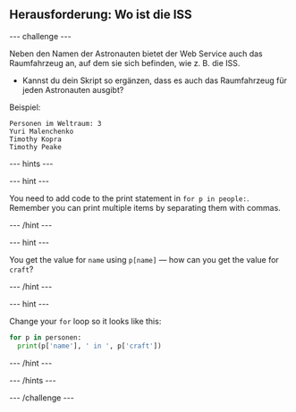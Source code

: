 ## Herausforderung: Wo ist die ISS

\--- challenge \---

Neben den Namen der Astronauten bietet der Web Service auch das Raumfahrzeug an, auf dem sie sich befinden, wie z. B. die ISS.

+ Kannst du dein Skript so ergänzen, dass es auch das Raumfahrzeug für jeden Astronauten ausgibt? 

Beispiel:

    Personen im Weltraum: 3
    Yuri Malenchenko
    Timothy Kopra
    Timothy Peake
    

\--- hints \---

\--- hint \---

You need to add code to the print statement in `for p in people:`. Remember you can print multiple items by separating them with commas.

\--- /hint \---

\--- hint \---

You get the value for `name` using `p[name]` — how can you get the value for `craft`?

\--- /hint \---

\--- hint \---

Change your `for` loop so it looks like this:

```python
for p in personen:
  print(p['name'], ' in ', p['craft'])
```

\--- /hint \---

\--- /hints \---

\--- /challenge \---